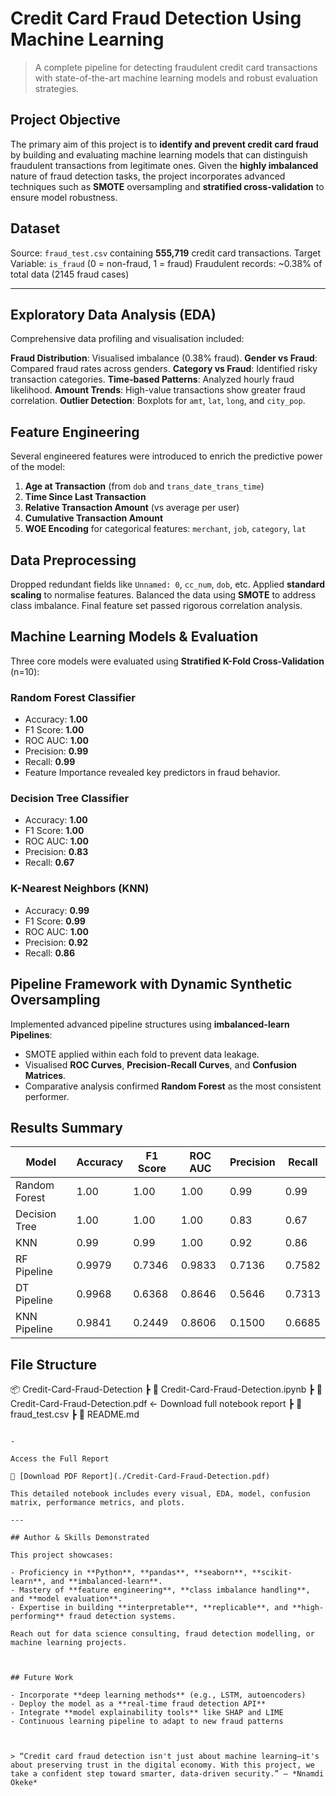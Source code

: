 # Credit Card Fraud Detection Using Machine Learning

> A complete pipeline for detecting fraudulent credit card transactions with state-of-the-art machine learning models and robust evaluation strategies.

## Project Objective

The primary aim of this project is to **identify and prevent credit card fraud** by building and evaluating machine learning models that can distinguish fraudulent transactions from legitimate ones. Given the **highly imbalanced** nature of fraud detection tasks, the project incorporates advanced techniques such as **SMOTE** oversampling and **stratified cross-validation** to ensure model robustness.



## Dataset

Source: `fraud_test.csv` containing **555,719** credit card transactions.
Target Variable: `is_fraud` (0 = non-fraud, 1 = fraud)
Fraudulent records: ~0.38% of total data (2145 fraud cases)

---

## Exploratory Data Analysis (EDA)

Comprehensive data profiling and visualisation included:

**Fraud Distribution**: Visualised imbalance (0.38% fraud).
**Gender vs Fraud**: Compared fraud rates across genders.
**Category vs Fraud**: Identified risky transaction categories.
**Time-based Patterns**: Analyzed hourly fraud likelihood.
**Amount Trends**: High-value transactions show greater fraud correlation.
**Outlier Detection**: Boxplots for `amt`, `lat`, `long`, and `city_pop`.



## Feature Engineering

Several engineered features were introduced to enrich the predictive power of the model:

1. **Age at Transaction** (from `dob` and `trans_date_trans_time`)
2. **Time Since Last Transaction**
3. **Relative Transaction Amount** (vs average per user)
4. **Cumulative Transaction Amount**
5. **WOE Encoding** for categorical features: `merchant`, `job`, `category`, `lat`



## Data Preprocessing

Dropped redundant fields like `Unnamed: 0`, `cc_num`, `dob`, etc.
Applied **standard scaling** to normalise features.
Balanced the data using **SMOTE** to address class imbalance.
Final feature set passed rigorous correlation analysis.



## Machine Learning Models & Evaluation

Three core models were evaluated using **Stratified K-Fold Cross-Validation** (n=10):

### Random Forest Classifier
- Accuracy: **1.00**
- F1 Score: **1.00**
- ROC AUC: **1.00**
- Precision: **0.99**
- Recall: **0.99**
- Feature Importance revealed key predictors in fraud behavior.

### Decision Tree Classifier
- Accuracy: **1.00**
- F1 Score: **1.00**
- ROC AUC: **1.00**
- Precision: **0.83**
- Recall: **0.67**

### K-Nearest Neighbors (KNN)
- Accuracy: **0.99**
- F1 Score: **0.99**
- ROC AUC: **1.00**
- Precision: **0.92**
- Recall: **0.86**



## Pipeline Framework with Dynamic Synthetic Oversampling

Implemented advanced pipeline structures using **imbalanced-learn Pipelines**:

- SMOTE applied within each fold to prevent data leakage.
- Visualised **ROC Curves**, **Precision-Recall Curves**, and **Confusion Matrices**.
- Comparative analysis confirmed **Random Forest** as the most consistent performer.



## Results Summary

| Model           | Accuracy | F1 Score | ROC AUC | Precision | Recall |
|----------------|----------|----------|---------|-----------|--------|
| Random Forest  | 1.00     | 1.00     | 1.00    | 0.99      | 0.99   |
| Decision Tree  | 1.00     | 1.00     | 1.00    | 0.83      | 0.67   |
| KNN            | 0.99     | 0.99     | 1.00    | 0.92      | 0.86   |
| RF Pipeline    | 0.9979   | 0.7346   | 0.9833  | 0.7136    | 0.7582 |
| DT Pipeline    | 0.9968   | 0.6368   | 0.8646  | 0.5646    | 0.7313 |
| KNN Pipeline   | 0.9841   | 0.2449   | 0.8606  | 0.1500    | 0.6685 |



## File Structure


📦 Credit-Card-Fraud-Detection
 ┣ 📄 Credit-Card-Fraud-Detection.ipynb
 ┣ 📄 Credit-Card-Fraud-Detection.pdf  ← Download full notebook report
 ┣ 📄 fraud_test.csv
 ┣ 📄 README.md
```

-

Access the Full Report

📎 [Download PDF Report](./Credit-Card-Fraud-Detection.pdf)

This detailed notebook includes every visual, EDA, model, confusion matrix, performance metrics, and plots.

---

## Author & Skills Demonstrated

This project showcases:

- Proficiency in **Python**, **pandas**, **seaborn**, **scikit-learn**, and **imbalanced-learn**.
- Mastery of **feature engineering**, **class imbalance handling**, and **model evaluation**.
- Expertise in building **interpretable**, **replicable**, and **high-performing** fraud detection systems.

Reach out for data science consulting, fraud detection modelling, or machine learning projects.



## Future Work

- Incorporate **deep learning methods** (e.g., LSTM, autoencoders)
- Deploy the model as a **real-time fraud detection API**
- Integrate **model explainability tools** like SHAP and LIME
- Continuous learning pipeline to adapt to new fraud patterns



> “Credit card fraud detection isn't just about machine learning—it's about preserving trust in the digital economy. With this project, we take a confident step toward smarter, data-driven security.” — *Nnamdi Okeke*
